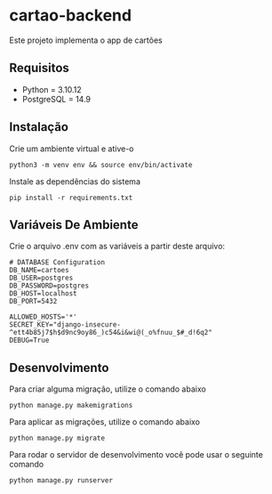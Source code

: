 # cartao-backend

Este projeto implementa o app de cartões

## Requisitos
- Python = 3.10.12
- PostgreSQL = 14.9

## Instalação
Crie um ambiente virtual e ative-o

```shell
python3 -m venv env && source env/bin/activate
```

Instale as dependências do sistema
```shell
pip install -r requirements.txt
```

## Variáveis De Ambiente

Crie o arquivo .env com as variáveis a partir deste arquivo:
```shell
# DATABASE Configuration
DB_NAME=cartoes
DB_USER=postgres
DB_PASSWORD=postgres
DB_HOST=localhost
DB_PORT=5432

ALLOWED_HOSTS='*'
SECRET_KEY="django-insecure-^ett4b85j7$h$d9nc9oy86_)c54&i&wi@(_o%fnuu_$#_d!6q2"
DEBUG=True
```

## Desenvolvimento

Para criar alguma migração, utilize o comando abaixo
```shell
python manage.py makemigrations
```

Para aplicar as migrações, utilize o comando abaixo
```shell
python manage.py migrate
```

Para rodar o servidor de desenvolvimento você pode usar o seguinte comando
```shell
python manage.py runserver
```

